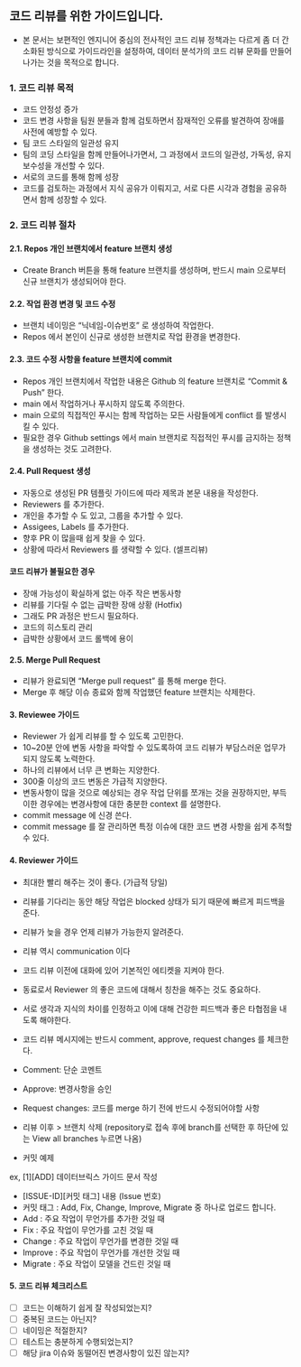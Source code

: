 ## 코드 리뷰를 위한 가이드입니다.

- 본 문서는 보편적인 엔지니어 중심의 전사적인 코드 리뷰 정책과는 다르게 좀 더 간소화된 방식으로 가이드라인을 설정하여, 데이터 분석가의 코드 리뷰 문화를 만들어나가는 것을 목적으로 합니다.

### 1. 코드 리뷰 목적
- 코드 안정성 증가
- 코드 변경 사항을 팀원 분들과 함께 검토하면서 잠재적인 오류를 발견하여 장애를 사전에 예방할 수 있다.
- 팀 코드 스타일의 일관성 유지
- 팀의 코딩 스타일을 함께 만들어나가면서, 그 과정에서 코드의 일관성, 가독성, 유지보수성을 개선할 수 있다.
-  서로의 코드를 통해 함께 성장
- 코드를 검토하는 과정에서 지식 공유가 이뤄지고, 서로 다른 시각과 경험을 공유하면서 함께 성장할 수 있다.

### 2. 코드 리뷰 절차

#### 2.1. Repos 개인 브랜치에서 feature 브랜치 생성
- Create Branch 버튼을 통해 feature 브랜치를 생성하며, 반드시 main 으로부터 신규 브랜치가 생성되어야 한다.

#### 2.2. 작업 환경 변경 및 코드 수정  
- 브랜치 네이밍은 “닉네임-이슈번호” 로 생성하여 작업한다.
- Repos 에서 본인이 신규로 생성한 브랜치로 작업 환경을 변경한다.

#### 2.3. 코드 수정 사항을 feature 브랜치에 commit
- Repos 개인 브랜치에서 작업한 내용은 Github 의 feature 브랜치로 “Commit & Push” 한다.
- main 에서 작업하거나 푸시하지 않도록 주의한다.
- main 으로의 직접적인 푸시는 함께 작업하는 모든 사람들에게 conflict 를 발생시킬 수 있다.
- 필요한 경우 Github settings 에서 main 브랜치로 직접적인 푸시를 금지하는 정책을 생성하는 것도 고려한다.

#### 2.4. Pull Request 생성
- 자동으로 생성된 PR 템플릿 가이드에 따라 제목과 본문 내용을 작성한다.
- Reviewers 를 추가한다.
- 개인을 추가할 수 도 있고, 그룹을 추가할 수 있다.
- Assigees, Labels 를 추가한다.
- 향후 PR 이 많을때 쉽게 찾을 수 있다.
- 상황에 따라서 Reviewers 를 생략할 수 있다. (셀프리뷰)

#### 코드 리뷰가 불필요한 경우
- 장애 가능성이 확실하게 없는 아주 작은 변동사항
- 리뷰를 기다릴 수 없는 급박한 장애 상황 (Hotfix)
- 그래도 PR 과정은 반드시 필요하다.
- 코드의 히스토리 관리
- 급박한 상황에서 코드 롤백에 용이

#### 2.5. Merge Pull Request

- 리뷰가 완료되면 “Merge pull request” 를 통해 merge 한다.
- Merge 후 해당 이슈 종료와 함께 작업했던 feature 브랜치는 삭제한다.

#### 3. Reviewee 가이드
- Reviewer 가 쉽게 리뷰를 할 수 있도록 고민한다.
- 10~20분 안에 변동 사항을 파악할 수 있도록하여 코드 리뷰가 부담스러운 업무가 되지 않도록 노력한다.
- 하나의 리뷰에서 너무 큰 변화는 지양한다.
- 300줄 이상의 코드 변동은 가급적 지양한다.
- 변동사항이 많을 것으로 예상되는 경우 작업 단위를 쪼개는 것을 권장하지만, 부득이한 경우에는 변경사항에 대한 충분한 context 를 설명한다.
- commit message 에 신경 쓴다.
- commit message 를 잘 관리하면 특정 이슈에 대한 코드 변경 사항을 쉽게 추적할 수 있다.

#### 4. Reviewer 가이드
- 최대한 빨리 해주는 것이 좋다. (가급적 당일)
- 리뷰를 기다리는 동안 해당 작업은 blocked 상태가 되기 때문에 빠르게 피드백을 준다.
- 리뷰가 늦을 경우 언제 리뷰가 가능한지 알려준다.
- 리뷰 역시 communication 이다
- 코드 리뷰 이전에 대화에 있어 기본적인 에티켓을 지켜야 한다.
- 동료로서 Reviewer 의 좋은 코드에 대해서 칭찬을 해주는 것도 중요하다.
- 서로 생각과 지식의 차이를 인정하고 이에 대해 건강한 피드백과 좋은 타협점을 내도록 해야한다.
- 코드 리뷰 메시지에는 반드시 comment, approve, request changes 를 체크한다.
- Comment: 단순 코멘트
- Approve: 변경사항을 승인
- Request changes: 코드를 merge 하기 전에 반드시 수정되어야할 사항
- 리뷰 이후 > 브랜치 삭제 (repository로 접속 후에 branch를 선택한 후 하단에 있는 View all branches 누르면 나옴)

- 커밋 예제

ex, [1][ADD] 데이터브릭스 가이드 문서 작성
-  [ISSUE-ID][커밋 태그] 내용 (Issue 번호)
- 커밋 태그 : Add, Fix, Change, Improve, Migrate 중 하나로 업로드 합니다.
- Add : 주요 작업이 무언가를 추가한 것일 때
- Fix : 주요 작업이 무언가를 고친 것일 때
- Change : 주요 작업이 무언가를 변경한 것일 때
- Improve : 주요 작업이 무언가를 개선한 것일 때
- Migrate : 주요 작업이 모델을 건드린 것일 때

#### 5. 코드 리뷰 체크리스트

- [ ] 코드는 이해하기 쉽게 잘 작성되었는지?
- [ ] 중복된 코드는 아닌지?
- [ ] 네이밍은 적절한지?
- [ ] 테스트는 충분하게 수행되었는지?
- [ ] 해당 jira 이슈와 동떨어진 변경사항이 있진 않는지?
